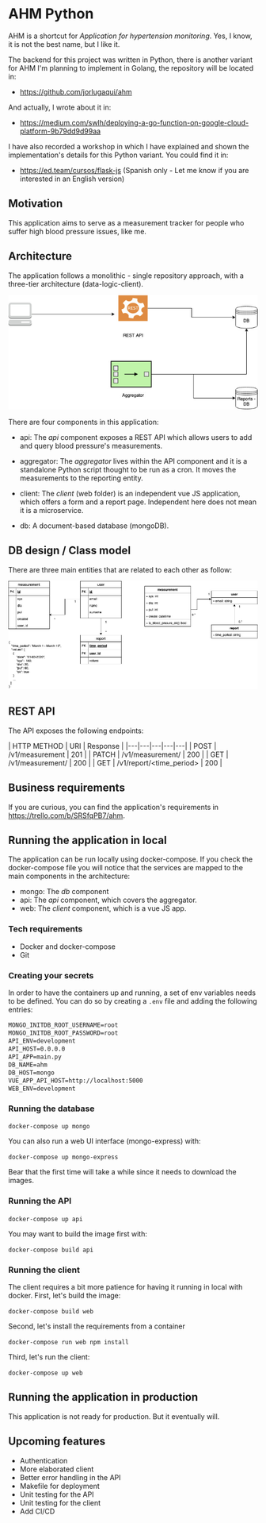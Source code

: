 # AHM Python

AHM is a shortcut for  *Application for hypertension monitoring*. Yes, I know, it is not the best name, but I like it.

The backend for this project was written in Python, there is another variant for AHM I'm planning to implement in Golang, the repository will be located in:

* https://github.com/jorlugaqui/ahm

And actually, I wrote about it in:

* https://medium.com/swlh/deploying-a-go-function-on-google-cloud-platform-9b79dd9d99aa

I have also recorded a workshop in which I have explained and shown the implementation's details for this Python variant. You could find it in:

* https://ed.team/cursos/flask-js (Spanish only - Let me know if you are interested in an English version)

## Motivation

This application aims to serve as a measurement tracker for people who suffer high blood pressure issues, like me.

## Architecture

The application follows a monolithic - single repository approach, with a three-tier architecture (data-logic-client).

![Architecture](docs/img/ahm.jpg)

There are four components in this application:

* api: The *api* component exposes a REST API which allows users to add and query blood pressure's measurements.

* aggregator: The *aggregator* lives within the API component and it is a standalone Python script thought to be run as a cron. It moves the measurements to the reporting entity.

* client: The *client* (web folder) is an independent vue JS application, which offers a form and a report page. Independent here does not mean it is a microservice.

* db: A document-based database (mongoDB).

## DB design / Class model

There are three main entities that are related to each other as follow:

![Database](docs/img/db.jpg)

## REST API

The API exposes the following endpoints:

| HTTP METHOD | URI | Response |
|---|---|---|---|---|
| POST | /v1/measurement | 201 |
| PATCH | /v1/measurement/<id> | 200 |
| GET  | /v1/measurement/<id> | 200 |
| GET  | /v1/report/<time_period> | 200 |

## Business requirements

If you are curious, you can find the application's requirements in https://trello.com/b/SRSfqPB7/ahm.

## Running the application in local

The application can be run locally using docker-compose. If you check the docker-compose file you will notice that the services are mapped to the main components in the architecture:

* mongo: The *db* component
* api: The *api* component, which covers the aggregator.
* web: The *client* component, which is a vue JS app.

### Tech requirements

* Docker and docker-compose
* Git

### Creating your secrets

In order to have the containers up and running, a set of env variables needs to be defined. You can do so by creating a `.env` file and adding the following entries:

```
MONGO_INITDB_ROOT_USERNAME=root
MONGO_INITDB_ROOT_PASSWORD=root
API_ENV=development
API_HOST=0.0.0.0
API_APP=main.py
DB_NAME=ahm
DB_HOST=mongo
VUE_APP_API_HOST=http://localhost:5000
WEB_ENV=development
```

### Running the database

`docker-compose up mongo`

You can also run a web UI interface (mongo-express) with:

`docker-compose up mongo-express`

Bear that the first time will take a while since it needs to download the images.

### Running the API

`docker-compose up api`

You may want to build the image first with:

`docker-compose build api`

### Running the client

The client requires a bit more patience for having it running in local with docker. First, let's build the image:

`docker-compose build web`

Second, let's install the requirements from a container

`docker-compose run web npm install`

Third, let's run the client:

`docker-compose up web`

## Running the application in production

This application is not ready for production. But it eventually will.

## Upcoming features

* Authentication
* More elaborated client
* Better error handling in the API
* Makefile for deployment
* Unit testing for the API
* Unit testing for the client
* Add CI/CD
